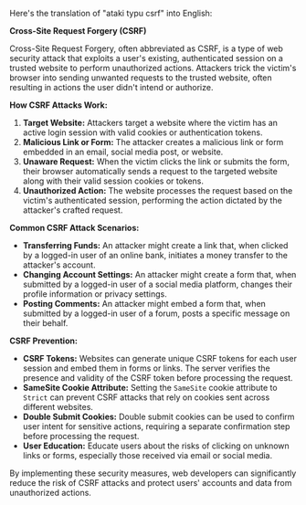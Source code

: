 Here's the translation of "ataki typu csrf" into English:

**Cross-Site Request Forgery (CSRF)**

Cross-Site Request Forgery, often abbreviated as CSRF, is a type of web security attack that exploits a user's existing, authenticated session on a trusted website to perform unauthorized actions. Attackers trick the victim's browser into sending unwanted requests to the trusted website, often resulting in actions the user didn't intend or authorize.

**How CSRF Attacks Work:**

1. **Target Website:** Attackers target a website where the victim has an active login session with valid cookies or authentication tokens.
2. **Malicious Link or Form:** The attacker creates a malicious link or form embedded in an email, social media post, or website.
3. **Unaware Request:** When the victim clicks the link or submits the form, their browser automatically sends a request to the targeted website along with their valid session cookies or tokens.
4. **Unauthorized Action:** The website processes the request based on the victim's authenticated session, performing the action dictated by the attacker's crafted request.

**Common CSRF Attack Scenarios:**

* **Transferring Funds:** An attacker might create a link that, when clicked by a logged-in user of an online bank, initiates a money transfer to the attacker's account.
* **Changing Account Settings:** An attacker might create a form that, when submitted by a logged-in user of a social media platform, changes their profile information or privacy settings.
* **Posting Comments:** An attacker might embed a form that, when submitted by a logged-in user of a forum, posts a specific message on their behalf.

**CSRF Prevention:**

* **CSRF Tokens:** Websites can generate unique CSRF tokens for each user session and embed them in forms or links. The server verifies the presence and validity of the CSRF token before processing the request.
* **SameSite Cookie Attribute:** Setting the `SameSite` cookie attribute to `Strict` can prevent CSRF attacks that rely on cookies sent across different websites.
* **Double Submit Cookies:** Double submit cookies can be used to confirm user intent for sensitive actions, requiring a separate confirmation step before processing the request.
* **User Education:** Educate users about the risks of clicking on unknown links or forms, especially those received via email or social media.

By implementing these security measures, web developers can significantly reduce the risk of CSRF attacks and protect users' accounts and data from unauthorized actions.
